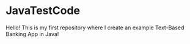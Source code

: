# JavaTestCode
Hello! This is my first repository where I create an example Text-Based Banking App in Java!
